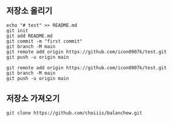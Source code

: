 
## 저장소 올리기 


```Git
echo "# test" >> README.md
git init
git add README.md
git commit -m "first commit"
git branch -M main
git remote add origin https://github.com/icon0907k/test.git
git push -u origin main

```


```Git
git remote add origin https://github.com/icon0907k/test.git
git branch -M main
git push -u origin main
```

## 저장소 가져오기
```Git
git clone https://github.com/choiiis/balanchew.git
```

